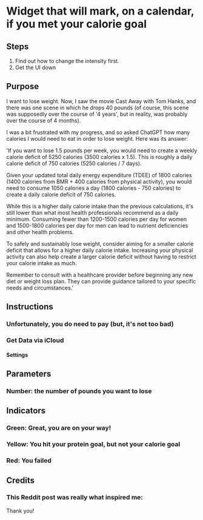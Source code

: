 # Widget that will mark, on a calendar, if you met your calorie goal 

## Steps 
1. Find out how to change the intensity first. 
2. Get the UI down 

## Purpose 
I want to lose weight. Now, I saw the movie Cast Away with Tom Hanks, and there was one scene in which he drops 40 pounds (of course, this scene was supposedly over the course of '4 years', but in reality, was probably over the course of 4 months). 
 
I was a bit frustrated with my progress, and so asked ChatGPT how many calories I would need to eat in order to lose weight. Here was its answer: 

'If you want to lose 1.5 pounds per week, you would need to create a weekly calorie deficit of 5250 calories (3500 calories x 1.5). This is roughly a daily calorie deficit of 750 calories (5250 calories / 7 days).

Given your updated total daily energy expenditure (TDEE) of 1800 calories (1400 calories from BMR + 400 calories from physical activity), you would need to consume 1050 calories a day (1800 calories - 750 calories) to create a daily calorie deficit of 750 calories.

While this is a higher daily calorie intake than the previous calculations, it's still lower than what most health professionals recommend as a daily minimum. Consuming fewer than 1200-1500 calories per day for women and 1500-1800 calories per day for men can lead to nutrient deficiencies and other health problems.

To safely and sustainably lose weight, consider aiming for a smaller calorie deficit that allows for a higher daily calorie intake. Increasing your physical activity can also help create a larger calorie deficit without having to restrict your calorie intake as much.

Remember to consult with a healthcare provider before beginning any new diet or weight loss plan. They can provide guidance tailored to your specific needs and circumstances.'

## Instructions 
### Unfortunately, you do need to pay (but, it's not too bad)

### Get Data via iCloud 
#### Settings 

### 


## Parameters 

### Number: the number of pounds you want to lose 

## Indicators 

### Green: Great, you are on your way!
### Yellow: You hit your protein goal, but not your calorie goal 
### Red: You failed 

## Credits 

### This Reddit post was really what inspired me: 
Thank you! 

###